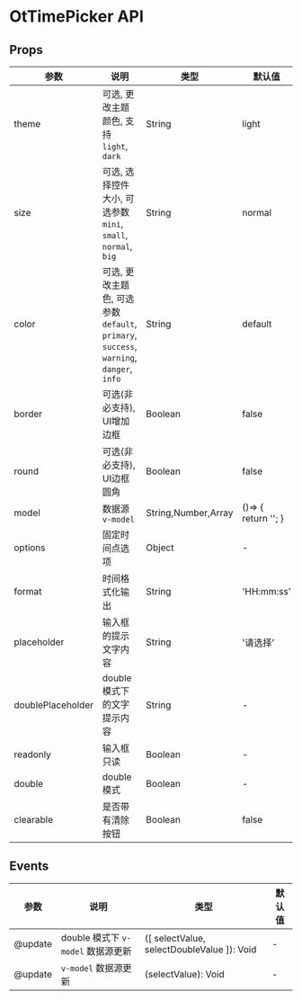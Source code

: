 # OtTimePicker API

## Props

| 参数 | 说明 | 类型 | 默认值 |
| --- | --- | --- | --- |
| theme | 可选, 更改主题颜色, 支持 `light`, `dark` | String | light |
| size | 可选, 选择控件大小, 可选参数 `mini`, `small`, `normal`, `big` | String | normal |
| color | 可选, 更改主题色, 可选参数 `default`, `primary`, `success`, `warning`, `danger`, `info` | String | default |
| border | 可选(非必支持), UI增加边框 | Boolean | false |
| round | 可选(非必支持), UI边框圆角 | Boolean | false |
| model | 数据源 `v-model` | String,Number,Array | ()=> {   return ''; } |
| options | 固定时间点选项 | Object | - |
| format | 时间格式化输出 | String | 'HH:mm:ss' |
| placeholder | 输入框的提示文字内容 | String | '请选择' |
| doublePlaceholder | double 模式下的文字提示内容 | String | - |
| readonly | 输入框只读 | Boolean | - |
| double | double 模式 | Boolean | - |
| clearable | 是否带有清除按钮 | Boolean | false |

## Events

| 参数 | 说明 | 类型 | 默认值 |
| --- | --- | --- | --- |
| @update |  double 模式下 `v-model` 数据源更新 | ([ selectValue, selectDoubleValue ]): Void | - |
| @update |  `v-model` 数据源更新 | (selectValue): Void | - |


